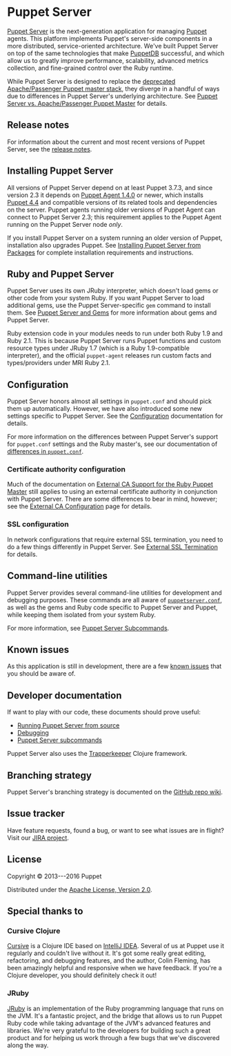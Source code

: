 # Puppet Server

[Puppet Server](./documentation/services_master_puppetserver.markdown) is the
next-generation application for managing
[Puppet](https://github.com/puppetlabs/puppet) agents. This platform implements
Puppet's server-side components in a more distributed, service-oriented
architecture. We've built Puppet Server on top of the same technologies that
make [PuppetDB](https://github.com/puppetlabs/puppetdb) successful, and which
allow us to greatly improve performance, scalability, advanced metrics
collection, and fine-grained control over the Ruby runtime.

While Puppet Server is designed to replace the
[deprecated](https://docs.puppet.com/puppet/latest/reference/deprecated_servers.html)
[Apache/Passenger Puppet master
stack](https://docs.puppet.com/puppet/latest/reference/services_master_rack.html),
they diverge in a handful of ways due to differences in Puppet Server's
underlying architecture. See [Puppet Server vs. Apache/Passenger Puppet
Master](./documentation/puppetserver_vs_passenger.markdown) for details.

## Release notes

For information about the current and most recent versions of Puppet Server,
see the [release notes](./documentation/release_notes.markdown).

## Installing Puppet Server

All versions of Puppet Server depend on at least Puppet 3.7.3, and since
version 2.3 it depends on [Puppet Agent
1.4.0](https://docs.puppet.com/puppet/4.4/reference/about_agent.html) or newer,
which installs [Puppet 4.4](https://docs.puppet.com/puppet/4.4/) and compatible
versions of its related tools and dependencies on the server. Puppet agents
running older versions of Puppet Agent can connect to Puppet Server 2.3;
this requirement applies to the Puppet Agent running on the Puppet Server node
*only*.

If you install Puppet Server on a system running an older version of Puppet,
installation also upgrades Puppet. See [Installing Puppet Server from
Packages](./documentation/install_from_packages.markdown) for complete
installation requirements and instructions.

## Ruby and Puppet Server

Puppet Server uses its own JRuby interpreter, which doesn't load gems or other
code from your system Ruby. If you want Puppet Server to load additional gems,
use the Puppet Server-specific `gem` command to install them. See [Puppet
Server and Gems](./documentation/gems.markdown) for more information about gems
and Puppet Server.

Ruby extension code in your modules needs to run under both Ruby 1.9 and Ruby
2.1. This is because Puppet Server runs Puppet functions and custom resource
types under JRuby 1.7 (which is a Ruby 1.9-compatible interpreter), and the
official `puppet-agent` releases run custom facts and types/providers under MRI
Ruby 2.1.

## Configuration

Puppet Server honors almost all settings in `puppet.conf` and should pick them
up automatically. However, we have also introduced some new settings specific
to Puppet Server. See the [Configuration](./documentation/configuration.markdown)
documentation for details.

For more information on the differences between Puppet Server's support for
`puppet.conf` settings and the Ruby master's, see our documentation of
[differences in
`puppet.conf`](./documentation/puppet_conf_setting_diffs.markdown).

### Certificate authority configuration

Much of the documentation on [External CA Support for the Ruby Puppet
Master](https://docs.puppet.com/puppet/latest/reference/config_ssl_external_ca.html)
still applies to using an external certificate authority in conjunction
with Puppet Server. There are some differences to bear in mind, however; see the
[External CA Configuration](./documentation/external_ca_configuration.markdown)
page for details.

### SSL configuration

In network configurations that require external SSL termination, you need to do
a few things differently in Puppet Server. See
[External SSL Termination](./documentation/external_ssl_termination.markdown)
for details.

## Command-line utilities

Puppet Server provides several command-line utilities for development and
debugging purposes. These commands are all aware of
[`puppetserver.conf`](./documentation/config_file_puppetserver.markdown), as
well as the gems and Ruby code specific to Puppet Server and Puppet, while
keeping them isolated from your system Ruby.

For more information, see [Puppet Server
Subcommands](./documentation/subcommands.markdown).

## Known issues

As this application is still in development, there are a few [known
issues](./documentation/known_issues.markdown) that you should be aware of.

## Developer documentation

If want to play with our code, these documents should prove useful:

-   [Running Puppet Server from
    source](./documentation/dev_running_from_source.markdown)
-   [Debugging](./documentation/dev_debugging.markdown)
-   [Puppet Server subcommands](./documentation/subcommands.markdown)

Puppet Server also uses the
[Trapperkeeper](https://github.com/puppetlabs/trapperkeeper) Clojure framework.

## Branching strategy

Puppet Server's branching strategy is documented on the [GitHub repo
wiki](https://github.com/puppetlabs/puppetserver/wiki/Branching-Strategy).

## Issue tracker

Have feature requests, found a bug, or want to see what issues are in flight?
Visit our [JIRA project](https://tickets.puppetlabs.com/browse/SERVER).

## License

Copyright © 2013---2016 Puppet

Distributed under the [Apache License, Version
2.0](http://www.apache.org/licenses/LICENSE-2.0.html).

## Special thanks to

### Cursive Clojure

[Cursive](https://cursiveclojure.com/) is a Clojure IDE based on [IntelliJ
IDEA](http://www.jetbrains.com/idea/download/index.html). Several of us at
Puppet use it regularly and couldn't live without it. It's got some really great
editing, refactoring, and debugging features, and the author, Colin Fleming, has
been amazingly helpful and responsive when we have feedback. If you're a Clojure
developer, you should definitely check it out!

### JRuby

[JRuby](http://jruby.org/) is an implementation of the Ruby programming language
that runs on the JVM. It's a fantastic project, and the bridge that allows us to
run Puppet Ruby code while taking advantage of the JVM's advanced features and
libraries. We're very grateful to the developers for building such a great
product and for helping us work through a few bugs that we've discovered along
the way.
